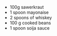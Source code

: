* 100g sawerkraut
* 1 spoon mayonaise
* 2 spoons of whiskey
* 100 g cooked beans
* 1 spoon soija sauce

